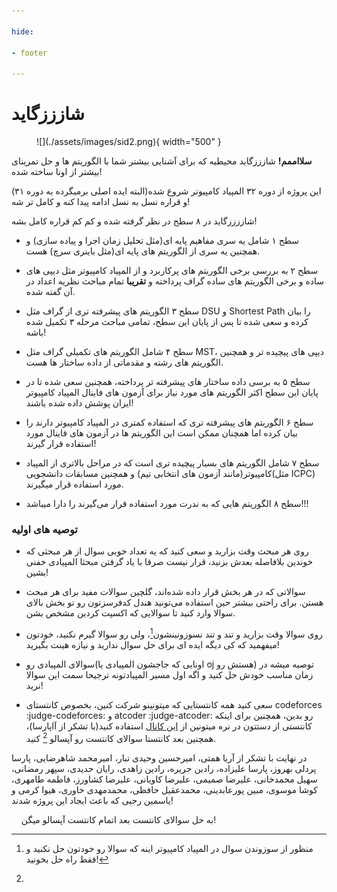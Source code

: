 ```yaml
--- 

hide:

- footer

---
```


<h1 class="blog-title"> شازززگاید </h1>

<figure markdown>
  ![](./assets/images/sid2.png){ width="500" }
<figcaption></figcaption>
</figure>

**سلااممم!** شازززگاید محیطیه که برای آشنایی بیشتر شما با الگوریتم ها و حل تمرینای بیشتر از اونا ساخته شده!

این پروژه از دوره ۳۲ المپیاد کامپیوتر شروع شده(البته ایده اصلی برمیگرده به دوره ۳۱) و قراره نسل به نسل ادامه پیدا کنه و کامل تر شه!

شاززززگاید در ۸ سطح در نظر گرفته شده و کم کم قراره کامل بشه!

+ سطح ۱ شامل یه سری مفاهیم پایه ای(مثل تحلیل زمان اجرا و پیاده سازی) و همچنین یه سری از الگوریتم های پایه ای(مثل باینری سرچ) هست.

+ سطح ۲ به بررسی برخی الگوریتم های پرکاربرد و از المپیاد کامپیوتر مثل دیپی های ساده و برخی الگوریتم های ساده گراف پرداخته و **تقریبا** تمام مباحث نظریه اعداد در آن گفته شده.

+ سطح ۳ الگوریتم های پیشرفته تری از گراف مثل DSU و Shortest Path  را بیان کرده و سعی شده تا پس از پایان این سطح، تمامی مباحث مرحله ۳ تکمیل شده باشه!

+ سطح ۴ شامل الگوریتم های تکمیلی گراف مثل MST، دیپی های پیچیده تر و همچنین الگوریتم های رشته و مقدماتی از داده ساختار ها هست.

+ سطح ۵ به برسی داده ساختار های پیشرفته تر پرداخته، همچنین سعی شده تا در پایان این سطح اکثر الگوریتم های مورد نیاز برای آزمون های فاینال المپیاد کامپیوتر ایران پوشش داده شده باشند!

+ سطح ۶ الگوریتم های پیشرفته تری که استفاده کمتری در المپیاد کامپیوتر دارند را بیان کرده اما همچنان ممکن است این الگوریتم ها در آزمون های فاینال مورد استفاده قرار گیرند!

+ سطح ۷ شامل الگوریتم های بسیار پیچیده تری است که در مراحل بالاتری از المپیاد کامپیوتر(مانند آزمون های انتخابی تیم) و همچنین مسابقات دانشجویی(مثل ICPC) مورد استفاده قرار میگیرند.

+ سطح ۸ الگوریتم هایی که به ندرت مورد استفاده قرار می‌گیرند را دارا میباشد!!!

### توصیه های اولیه

+ روی هر مبحث وقت بزارید و سعی کنید که یه تعداد خوبی سوال از هر مبحثی که خوندین بلافاصله بعدش بزنید، قرار نیست صرفا با یاد گرفتن مبحثا المپیادی خفنی بشین!

+ سوالاتی که در هر بخش قرار داده شده‌اند، گلچین سوالات مفید برای هر مبحث هستن. برای راحتی بیشتر حین استفاده می‌تونید هندل کدفرسزتون رو تو بخش بالای سوالا وارد کنید تا سوالایی که اکسپت کردین مشخص بشن.

+ روی سوالا وقت بزارید و تند و تند نسوزونینشون[^1]، ولی رو سوالا گیرم نکنید، خودتون میفهمید که کی دیگه ایده ای برای حل سوال ندارید و نیازه هینت بگیرید!

+ سوالای المپیادی رو(اونایی که جاجشون المپیادی یا oj هستش رو) توصیه میشه در زمان مناسب خودش حل کنید و اگه اول مسیر المپیادتونه ترجیحا سمت این سوالا نرید!

+ سعی کنید همه کانتستایی که میتونینو شرکت کنین، بخصوص کانتستای codeforces :judge-codeforces: و atcoder :judge-atcoder: رو بدین، همچنین برای اینکه کانتستی از دستتون در نره میتونین از [این کانال](https://t.me/daaad_contest) استفاده کنید(با تشکر از آاپارسا)، همچنین بعد کانتستا سوالای کانتست رو آپسالو [^2] کنید.

در نهایت با تشکر از آریا همتی، امیرحسین وحیدی تبار، امیرمحمد شاهرضایی، پارسا پردلی بهروز، پارسا علیزاده، رادین جریره، رادین زاهدی، رایان حدیدی، سپهر رمضانی، سهیل محمدخانی، علیرضا صمیمی، علیرضا کاویانی، علیرضا کشاورز، فاطمه طامهری، کوشا موسوی، مبین پورعابدینی، محمدعقیل حافظی، محمدمهدی خاوری، هیوا کرمی و یاسمین رجبی که باعث ایجاد این پروژه شدند!

[^1]:
    منظور از سوزوندن سوال در المپیاد کامپیوتر اینه که سوالا رو خودتون حل نکنید و فقط راه حل بخونید!

[^2]:
    به حل سوالای کانتست بعد اتمام کانتست آپسالو میگن!
